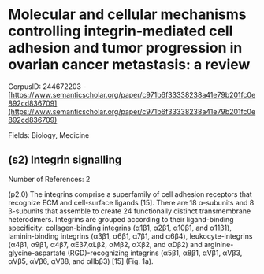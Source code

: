 # Molecular and cellular mechanisms controlling integrin-mediated cell adhesion and tumor progression in ovarian cancer metastasis: a review

CorpusID: 244672203 - [https://www.semanticscholar.org/paper/c971b6f33338238a41e79b201fc0e892cd836709](https://www.semanticscholar.org/paper/c971b6f33338238a41e79b201fc0e892cd836709)

Fields: Biology, Medicine

## (s2) Integrin signalling
Number of References: 2

(p2.0) The integrins comprise a superfamily of cell adhesion receptors that recognize ECM and cell-surface ligands [15]. There are 18 α-subunits and 8 β-subunits that assemble to create 24 functionally distinct transmembrane heterodimers. Integrins are grouped according to their ligand-binding specificity: collagen-binding integrins (α1β1, α2β1, α10β1, and α11β1), laminin-binding integrins (α3β1, α6β1, α7β1, and α6β4), leukocyte-integrins (α4β1, α9β1, α4β7, αEβ7,αLβ2, αMβ2, αXβ2, and αDβ2) and arginine-glycine-aspartate (RGD)-recognizing integrins (α5β1, α8β1, αVβ1, αVβ3, αVβ5, αVβ6, αVβ8, and αIIbβ3) [15] (Fig. 1a).
